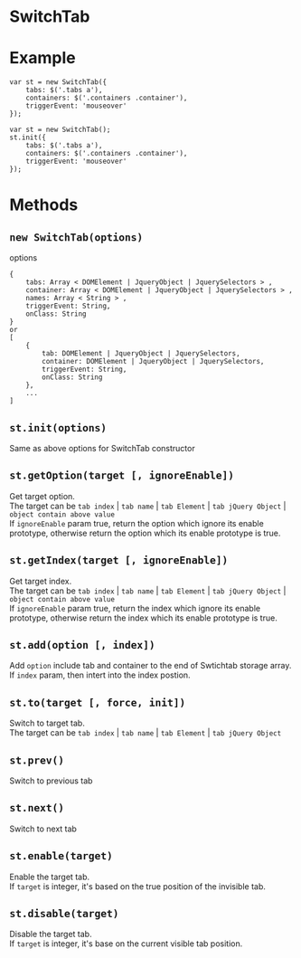 # SwitchTab

# Example
```
var st = new SwitchTab({
    tabs: $('.tabs a'),
    containers: $('.containers .container'),
    triggerEvent: 'mouseover'
});
```

```
var st = new SwitchTab();
st.init({
    tabs: $('.tabs a'),
    containers: $('.containers .container'),
    triggerEvent: 'mouseover'
});
```

# Methods

##  `new SwitchTab(options)`
options
```
{
    tabs: Array < DOMElement | JqueryObject | JquerySelectors > ,
    container: Array < DOMElement | JqueryObject | JquerySelectors > ,
    names: Array < String > ,
    triggerEvent: String,
    onClass: String
}
or
[
    {
        tab: DOMElement | JqueryObject | JquerySelectors,
        container: DOMElement | JqueryObject | JquerySelectors,
        triggerEvent: String,
        onClass: String
    },
    ...
]

```

## `st.init(options)`
Same as above options for SwitchTab constructor 

## `st.getOption(target [, ignoreEnable])`
Get target option.<br>
The target can be `tab index` | `tab name` | `tab Element` | `tab jQuery Object` | `object contain above value`<br>
If `ignoreEnable` param true, return the option which ignore its enable prototype, otherwise return the option which its enable prototype is true.

## `st.getIndex(target [, ignoreEnable])`
Get target index.<br>
The target can be `tab index` | `tab name` | `tab Element` | `tab jQuery Object` | `object contain above value`<br>
If `ignoreEnable` param true, return the index which ignore its enable prototype, otherwise return the index which its enable prototype is true.

## `st.add(option [, index])`
Add `option` include tab and container to the end of Swtichtab storage array.<br>
If `index` param, then intert into the index postion.

## `st.to(target [, force, init])`
Switch to target tab.<br>
The target can be `tab index` | `tab name` | `tab Element` | `tab jQuery Object`

## `st.prev()`
Switch to previous tab

## `st.next()`
Switch to next tab

## `st.enable(target)`
Enable the target tab.<br>
If `target` is integer, it's based on the true position of the invisible tab.

## `st.disable(target)`
Disable the target tab.<br>
If `target` is integer, it's base on the current visible tab position.
